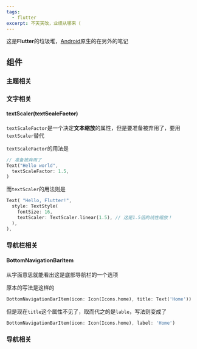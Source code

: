 ```yaml
---
tags:
  - flutter
excerpt: 不天天改，业绩从哪来（
---
```

这是**Flutter**的垃圾堆，[Android](../至于kotlin/历史的垃圾堆·其一.md)原生的在另外的笔记

## 组件

### 主题相关

### 文字相关

#### textScaler(~~textScaleFactor~~)

`textScaleFactor`是一个决定**文本缩放**的属性，但是要准备被弃用了，要用`textScaler`替代

`textScaleFactor`的用法是

```dart
// 准备被弃用了
Text("Hello world",
  textScaleFactor: 1.5,
)
```
而`textScaler`的用法则是

```dart
Text( "Hello, Flutter!", 
  style: TextStyle( 
    fontSize: 16, 
    textScaler: TextScaler.linear(1.5), // 这是1.5倍的线性缩放！
  ), 
),
```

### 导航栏相关

#### BottomNavigationBarItem

从字面意思就能看出这是底部导航栏的一个选项

原本的写法是这样的

```dart
BottomNavigationBarItem(icon: Icon(Icons.home), title: Text('Home'))
```

但是现在`title`这个属性不见了，取而代之的是`lable`，写法则变成了

```dart
BottomNavigationBarItem(icon: Icon(Icons.home), label: 'Home')
```

### 导航相关

